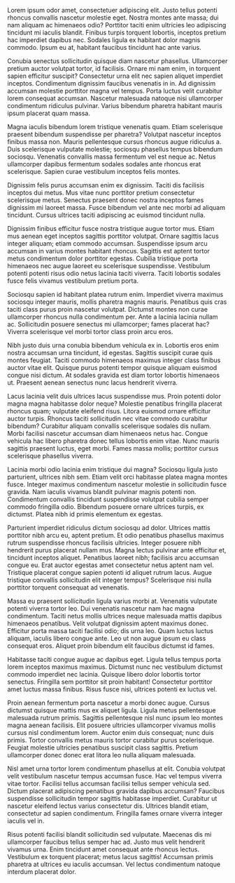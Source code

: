 Lorem ipsum odor amet, consectetuer adipiscing elit. Justo tellus potenti rhoncus convallis nascetur molestie eget. Nostra montes ante massa; dui nam aliquam ac himenaeos odio? Porttitor taciti enim ultricies leo adipiscing tincidunt mi iaculis blandit. Finibus turpis torquent lobortis, inceptos pretium hac imperdiet dapibus nec. Sodales ligula ex habitant dolor magnis commodo. Ipsum eu at, habitant faucibus tincidunt hac ante varius.

Conubia senectus sollicitudin quisque diam nascetur phasellus. Ullamcorper pretium auctor volutpat tortor, id facilisis. Ornare mi nam enim, in torquent sapien efficitur suscipit? Consectetur urna elit nec sapien aliquet imperdiet inceptos. Condimentum dignissim faucibus venenatis in in. Ad dignissim accumsan molestie porttitor magna vel tempus. Porta luctus velit curabitur lorem consequat accumsan. Nascetur malesuada natoque nisi ullamcorper condimentum ridiculus pulvinar. Varius bibendum pharetra habitant mauris ipsum placerat quam massa.

Magna iaculis bibendum lorem tristique venenatis quam. Etiam scelerisque praesent bibendum suspendisse per pharetra? Volutpat nascetur inceptos finibus massa non. Mauris pellentesque cursus rhoncus augue ridiculus a. Duis scelerisque vulputate molestie; sociosqu phasellus tempus bibendum sociosqu. Venenatis convallis massa fermentum vel est neque ac. Netus ullamcorper dapibus fermentum sodales sodales ante rhoncus erat scelerisque. Sapien curae vestibulum inceptos felis montes.

Dignissim felis purus accumsan enim ex dignissim. Taciti dis facilisis inceptos dui metus. Mus vitae nunc porttitor pretium consectetur scelerisque metus. Senectus praesent donec nostra inceptos fames dignissim mi laoreet massa. Fusce bibendum vel ante nec morbi ad aliquam tincidunt. Cursus ultrices taciti adipiscing ac euismod tincidunt nulla.

Dignissim finibus efficitur fusce nostra tristique augue tortor mus. Etiam mus aenean eget inceptos sagittis porttitor volutpat. Ornare sagittis lacus integer aliquam; etiam commodo accumsan. Suspendisse ipsum arcu accumsan in varius montes habitant rhoncus. Sagittis est aptent tortor metus condimentum dolor porttitor egestas. Cubilia tristique porta himenaeos nec augue laoreet eu scelerisque suspendisse. Vestibulum potenti potenti risus odio netus lacinia taciti viverra. Taciti lobortis sodales fusce felis vivamus vestibulum pretium porta.

Sociosqu sapien id habitant platea rutrum enim. Imperdiet viverra maximus sociosqu integer mauris, mollis pharetra magnis mauris. Penatibus quis cras taciti class purus proin nascetur volutpat. Dictumst montes non curae ullamcorper rhoncus nulla condimentum per. Ante a lacinia lacinia nullam ac. Sollicitudin posuere senectus mi ullamcorper; fames placerat hac? Viverra scelerisque vel morbi tortor class proin arcu eros.

Nibh justo duis urna conubia bibendum vehicula ex in. Lobortis eros enim nostra accumsan urna tincidunt, id egestas. Sagittis suscipit curae quis montes feugiat. Taciti commodo himenaeos maximus integer class finibus auctor vitae elit. Quisque purus potenti tempor quisque aliquam euismod congue nisi dictum. At sodales gravida est diam tortor lobortis himenaeos ut. Praesent aenean senectus nunc lacus hendrerit viverra.

Lacus lacinia velit duis ultrices lacus suspendisse mus. Proin potenti dolor magna magna habitasse dolor neque? Molestie penatibus fringilla placerat rhoncus quam; vulputate eleifend risus. Litora euismod ornare efficitur auctor turpis. Rhoncus taciti sollicitudin nec vitae commodo curabitur bibendum? Curabitur aliquam convallis scelerisque sodales dis nullam. Morbi facilisi nascetur accumsan diam himenaeos netus hac. Congue vehicula hac libero pharetra donec tellus lobortis enim vitae. Nunc mauris sagittis praesent luctus, eget morbi. Fames massa mollis; porttitor cursus scelerisque phasellus viverra.

Lacinia morbi odio lacinia enim tristique dui magna? Sociosqu ligula justo parturient, ultrices nibh sem. Etiam velit orci habitasse platea magna montes fusce. Integer maximus condimentum nascetur molestie in sollicitudin fusce gravida. Nam iaculis vivamus blandit pulvinar magnis potenti non. Condimentum convallis tincidunt suspendisse volutpat cubilia semper commodo fringilla odio. Bibendum posuere ornare ultrices turpis, ex dictumst. Platea nibh id primis elementum ex egestas.

Parturient imperdiet ridiculus dictum sociosqu ad dolor. Ultrices mattis porttitor nibh arcu eu, aptent pretium. Et odio penatibus phasellus maximus rutrum suspendisse rhoncus facilisis ultricies. Integer posuere nibh hendrerit purus placerat nullam mus. Magna lectus pulvinar ante efficitur et, tincidunt inceptos aliquet. Penatibus laoreet nibh; facilisis arcu accumsan congue eu. Erat auctor egestas amet consectetur netus aptent nam vel. Tristique placerat congue sapien potenti id aliquet rutrum lacus. Augue tristique convallis sollicitudin elit integer tempus? Scelerisque nisi nulla porttitor torquent consequat ad venenatis.

Massa eu praesent sollicitudin ligula varius morbi at. Venenatis vulputate potenti viverra tortor leo. Dui venenatis nascetur nam hac magna condimentum. Taciti netus mollis ultrices neque malesuada mattis dapibus himenaeos penatibus. Velit volutpat dignissim aptent maximus donec. Efficitur porta massa taciti facilisi odio; dis urna leo. Quam luctus luctus aliquam, iaculis libero congue ante. Leo ut non augue ipsum eu class consequat eros. Aliquet proin bibendum elit faucibus dictumst id fames.

Habitasse taciti congue augue ac dapibus eget. Ligula tellus tempus porta lorem inceptos maximus maximus. Dictumst nunc nec vestibulum dictumst commodo imperdiet nec lacinia. Quisque libero dolor lobortis tortor senectus. Fringilla sem porttitor sit proin habitant! Consectetur porttitor amet luctus massa finibus. Risus fusce nisi, ultrices potenti ex luctus vel.

Proin aenean fermentum porta nascetur a morbi donec augue. Cursus dictumst quisque mattis mus ex aliquet ligula. Ligula metus pellentesque malesuada rutrum primis. Sagittis pellentesque nisl nunc ipsum leo montes magna aenean facilisis. Elit posuere ultricies ullamcorper vivamus mollis cursus nisl condimentum lorem. Auctor enim duis consequat; nunc duis primis. Tortor convallis metus mauris tortor curabitur purus scelerisque. Feugiat molestie ultricies penatibus suscipit class sagittis. Pretium ullamcorper donec donec erat litora leo nulla aliquam malesuada.

Nisl amet urna tortor lorem condimentum phasellus at elit. Conubia volutpat velit vestibulum nascetur tempus accumsan fusce. Hac vel tempus viverra vitae tortor. Facilisi tellus accumsan facilisi tellus semper vehicula sed. Dictum placerat adipiscing penatibus gravida dapibus accumsan? Faucibus suspendisse sollicitudin tempor sagittis habitasse imperdiet. Curabitur ut nascetur eleifend lectus varius consectetur dis. Ultrices blandit etiam, consectetur ad sapien condimentum. Fringilla fames ornare viverra integer iaculis vel in.

Risus potenti facilisi blandit sollicitudin sed vulputate. Maecenas dis mi ullamcorper faucibus tellus semper hac ad. Justo mus velit hendrerit vivamus urna. Enim tincidunt amet consequat ante rhoncus lectus. Vestibulum ex torquent placerat; metus lacus sagittis! Accumsan primis pharetra at ultrices eu iaculis accumsan. Vel lectus condimentum natoque interdum placerat dolor.